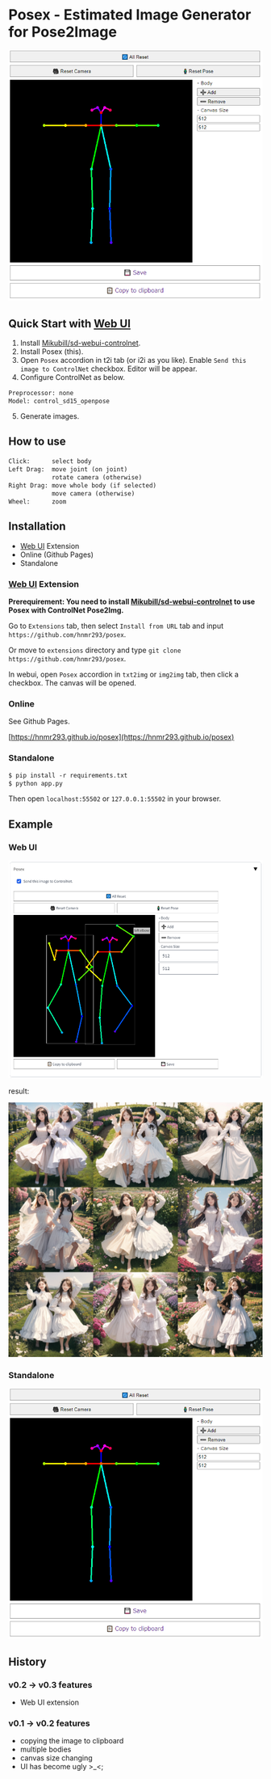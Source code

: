# Posex - Estimated Image Generator for Pose2Image

![cover](./image/sample.png)

## Quick Start with [Web UI](https://github.com/AUTOMATIC1111/stable-diffusion-webui)

1. Install [Mikubill/sd-webui-controlnet](https://github.com/Mikubill/sd-webui-controlnet).
2. Install Posex (this).
3. Open `Posex` accordion in t2i tab (or i2i as you like). Enable `Send this image to ControlNet` checkbox. Editor will be appear.
4. Configure ControlNet as below.
```
Preprocessor: none
Model: control_sd15_openpose
```
5. Generate images.

## How to use

```
Click:      select body
Left Drag:  move joint (on joint)
            rotate camera (otherwise)
Right Drag: move whole body (if selected)
            move camera (otherwise)
Wheel:      zoom
```

## Installation

- [Web UI](https://github.com/AUTOMATIC1111/stable-diffusion-webui) Extension
- Online (Github Pages)
- Standalone

### [Web UI](https://github.com/AUTOMATIC1111/stable-diffusion-webui) Extension

**Prerequirement: You need to install [Mikubill/sd-webui-controlnet](https://github.com/Mikubill/sd-webui-controlnet) to use Posex with ControlNet Pose2Img.**

Go to `Extensions` tab, then select `Install from URL` tab and input `https://github.com/hnmr293/posex`.

Or move to `extensions` directory and type `git clone https://github.com/hnmr293/posex`.

In webui, open `Posex` accordion in `txt2img` or `img2img` tab, then click a checkbox. The canvas will be opened.

### Online

See Github Pages.

[https://hnmr293.github.io/posex](https://hnmr293.github.io/posex)

### Standalone

```
$ pip install -r requirements.txt
$ python app.py
```

Then open `localhost:55502` or `127.0.0.1:55502` in your browser.

## Example

### Web UI

![sample](./image/sample-webui.png)

result:

![sample result](./image/sample-webui2.jpg)

### Standalone

![sample](./image/sample.png)

## History

### v0.2 -> v0.3 features
- Web UI extension

### v0.1 -> v0.2 features
- copying the image to clipboard
- multiple bodies
- canvas size changing
- UI has become ugly >_<;
